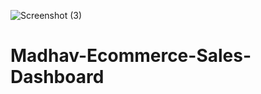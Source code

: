 ![Screenshot (3)](https://github.com/user-attachments/assets/6eca4cf7-b4cb-427b-98f3-941e2263b40d)
# Madhav-Ecommerce-Sales-Dashboard
